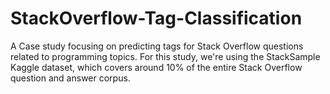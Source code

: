 # StackOverflow-Tag-Classification
A Case study focusing on predicting tags for Stack Overflow questions related to programming topics. For this study, we're using the StackSample Kaggle dataset, which covers around 10% of the entire Stack Overflow question and answer corpus. 
